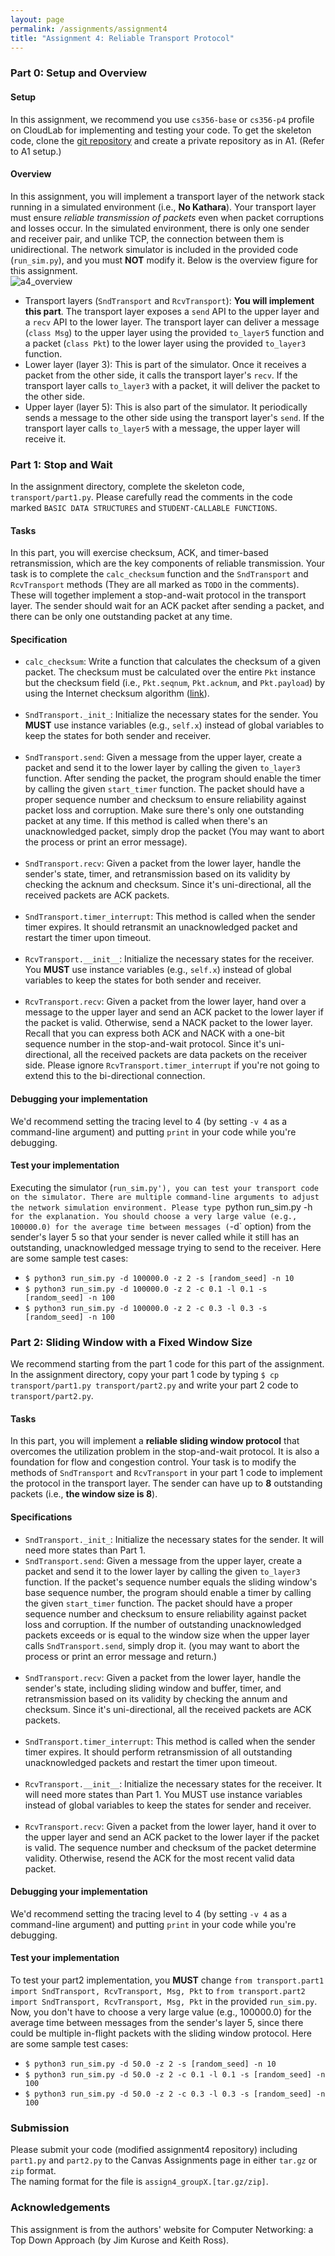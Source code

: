 ```yaml
---
layout: page
permalink: /assignments/assignment4
title: "Assignment 4: Reliable Transport Protocol"
---
```


### Part 0: Setup and Overview
#### Setup
In this assignment, we recommend you use `cs356-base` or `cs356-p4` profile on CloudLab for implementing and testing your code.
To get the skeleton code, clone the [git repository](https://github.com/utcs356/assignment4.git) and create a private repository as in A1. (Refer to A1 setup.) 

#### Overview
In this assignment, you will implement a transport layer of the network stack running in a simulated environment (i.e., **No Kathara**). 
Your transport layer must ensure *reliable transmission of packets* even when packet corruptions and losses occur. 
In the simulated environment, there is only one sender and receiver pair, and unlike TCP, the connection between them is unidirectional. 
The network simulator is included in the provided code (`run_sim.py`), and you must **NOT** modify it. 
Below is the overview figure for this assignment.    
![a4_overview]({{site.baseurl}}/assets/img/assignments/assignment4/A4_overview.png)   

* Transport layers (`SndTransport` and `RcvTransport`): **You will implement this part**. The transport layer exposes a `send` API to the upper layer and a `recv` API to the lower layer. The transport layer can deliver a message (`class Msg`) to the upper layer using the provided `to_layer5` function and a packet (`class Pkt`) to the lower layer using the provided `to_layer3` function.
* Lower layer (layer 3): This is part of the simulator. Once it receives a packet from the other side, it calls the transport layer's `recv`. If the transport layer calls `to_layer3` with a packet, it will deliver the packet to the other side.
* Upper layer (layer 5): This is also part of the simulator. It periodically sends a message to the other side using the transport layer's `send`. If the transport layer calls `to_layer5` with a message, the upper layer will receive it.

### Part 1: Stop and Wait
In the assignment directory, complete the skeleton code, `transport/part1.py`. 
Please carefully read the comments in the code marked `BASIC DATA STRUCTURES` and `STUDENT-CALLABLE FUNCTIONS`.

#### Tasks
In this part, you will exercise checksum, ACK, and timer-based retransmission, which are the key components of reliable transmission. 
Your task is to complete the `calc_checksum` function and the `SndTransport` and `RcvTransport` methods (They are all marked as `TODO` in the comments). 
These will together implement a stop-and-wait protocol in the transport layer. 
The sender should wait for an ACK packet after sending a packet, and there can be only one outstanding packet at any time. 

#### Specification
* `calc_checksum`: Write a function that calculates the checksum of a given packet. The checksum must be calculated over the entire `Pkt` instance but the checksum field (i.e., `Pkt.seqnum`, `Pkt.acknum`, and `Pkt.payload`) by using the Internet checksum algorithm ([link](https://book.systemsapproach.org/direct/error.html)).<br/><br/>
* `SndTransport._init_`: Initialize the necessary states for the sender. You **MUST** use instance variables (e.g., `self.x`) instead of global variables to keep the states for both sender and receiver.<br/><br/>
* `SndTransport.send`: Given a message from the upper layer, create a packet and send it to the lower layer by calling the given `to_layer3` function. After sending the packet, the program should enable the timer by calling the given `start_timer` function. The packet should have a proper sequence number and checksum to ensure reliability against packet loss and corruption. Make sure there's only one outstanding packet at any time. If this method is called when there's an unacknowledged packet, simply drop the packet (You may want to abort the process or print an error message). <br/><br/> 
* `SndTransport.recv`: Given a packet from the lower layer, handle the sender's state, timer, and retransmission based on its validity by checking the acknum and checksum. Since it's uni-directional, all the received packets are ACK packets. <br/><br/> 
* `SndTransport.timer_interrupt`: This method is called when the sender timer expires. It should retransmit an unacknowledged packet and restart the timer upon timeout. <br/><br/> 
* `RcvTransport.__init__`: Initialize the necessary states for the receiver. You **MUST** use instance variables (e.g., `self.x`) instead of global variables to keep the states for both sender and receiver. <br/><br/> 
* `RcvTransport.recv`: Given a packet from the lower layer, hand over a message to the upper layer and send an ACK packet to the lower layer if the packet is valid. Otherwise, send a NACK packet to the lower layer. Recall that you can express both ACK and NACK with a one-bit sequence number in the stop-and-wait protocol. Since it's uni-directional,  all the received packets are data packets on the receiver side.
Please ignore `RcvTransport.timer_interrupt` if you're not going to extend this to the bi-directional connection.

#### Debugging your implementation
We'd recommend setting the tracing level to 4 (by setting `-v 4` as a command-line argument) and putting `print` in your code while you're debugging.

#### Test your implementation
Executing the simulator (`run_sim.py'), you can test your transport code on the simulator. There are multiple command-line arguments to adjust the network simulation environment. Please type `python run_sim.py -h` for the explanation. You should choose a very large value (e.g., 100000.0) for the average time between messages (`-d` option) from the sender's layer 5 so that your sender is never called while it still has an outstanding, unacknowledged message trying to send to the receiver. Here are some sample test cases:
* `$ python3 run_sim.py -d 100000.0 -z 2 -s [random_seed] -n 10`
* `$ python3 run_sim.py -d 100000.0 -z 2 -c 0.1 -l 0.1 -s [random_seed] -n 100`
* `$ python3 run_sim.py -d 100000.0 -z 2 -c 0.3 -l 0.3 -s [random_seed] -n 100`

### Part 2: Sliding Window with a Fixed Window Size
We recommend starting from the part 1 code for this part of the assignment. In the assignment directory, copy your part 1 code by typing `$ cp transport/part1.py transport/part2.py` and write your part 2 code to `transport/part2.py`.

#### Tasks
In this part, you will implement a **reliable sliding window protocol** that overcomes the utilization problem in the stop-and-wait protocol. It is also a foundation for flow and congestion control. Your task is to modify the methods of `SndTransport` and `RcvTransport` in your part 1 code to implement the protocol in the transport layer. The sender can have up to **8** outstanding packets (i.e., **the window size is 8**).  

#### Specifications
* `SndTransport._init_`: Initialize the necessary states for the sender. It will need more states than Part 1.
* `SndTransport.send`: Given a message from the upper layer, create a packet and send it to the lower layer by calling the given `to_layer3` function. If the packet's sequence number equals the sliding window's base sequence number, the program should enable a timer by calling the given `start_timer` function. The packet should have a proper sequence number and checksum to ensure reliability against packet loss and corruption. If the number of outstanding unacknowledged packets exceeds or is equal to the window size when the upper layer calls `SndTransport.send`, simply drop it. (you may want to abort the process or print an error message and return.) <br/><br/> 
* `SndTransport.recv`: Given a packet from the lower layer, handle the sender's state, including sliding window and buffer, timer, and retransmission based on its validity by checking the annum and checksum. Since it's uni-directional, all the received packets are ACK packets. <br/><br/> 
* `SndTransport.timer_interrupt`: This method is called when the sender timer expires. It should perform retransmission of all outstanding unacknowledged packets and restart the timer upon timeout. <br/><br/> 
* `RcvTransport.__init__`: Initialize the necessary states for the receiver. It will need more states than Part 1. You MUST use instance variables instead of global variables to keep the states for sender and receiver. <br/><br/> 
* `RcvTransport.recv`: Given a packet from the lower layer, hand it over to the upper layer and send an ACK packet to the lower layer if the packet is valid. The sequence number and checksum of the packet determine validity. Otherwise, resend the ACK for the most recent valid data packet.

#### Debugging your implementation
We'd recommend setting the tracing level to 4 (by setting `-v 4` as a command-line argument) and putting `print` in your code while you're debugging.

#### Test your implementation
To test your part2 implementation, you **MUST** change `from transport.part1 import SndTransport, RcvTransport, Msg, Pkt` to `from transport.part2 import SndTransport, RcvTransport, Msg, Pkt` in the provided `run_sim.py`. Now, you don't have to choose a very large value (e.g., 100000.0) for the average time between messages from the sender's layer 5, since there could be multiple in-flight packets with the sliding window protocol. Here are some sample test cases:
* `$ python3 run_sim.py -d 50.0 -z 2 -s [random_seed] -n 10`
* `$ python3 run_sim.py -d 50.0 -z 2 -c 0.1 -l 0.1 -s [random_seed] -n 100`
* `$ python3 run_sim.py -d 50.0 -z 2 -c 0.3 -l 0.3 -s [random_seed] -n 100`

### Submission
Please submit your code (modified assignment4 repository) including `part1.py` and `part2.py` to the Canvas Assignments page in either `tar.gz` or `zip` format.  
The naming format for the file is `assign4_groupX.[tar.gz/zip]`.

### Acknowledgements
This assignment is from the authors' website for Computer Networking: a Top Down Approach (by Jim Kurose and Keith Ross).
